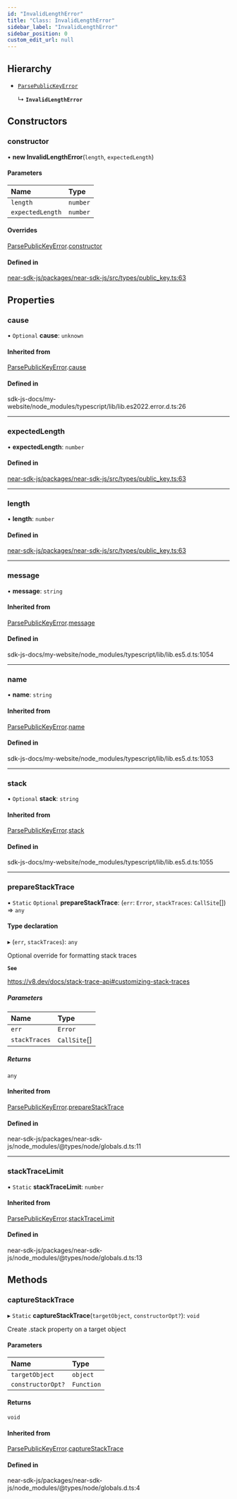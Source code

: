 ```yaml
---
id: "InvalidLengthError"
title: "Class: InvalidLengthError"
sidebar_label: "InvalidLengthError"
sidebar_position: 0
custom_edit_url: null
---
```


## Hierarchy

- [`ParsePublicKeyError`](ParsePublicKeyError.md)

  ↳ **`InvalidLengthError`**

## Constructors

### constructor

• **new InvalidLengthError**(`length`, `expectedLength`)

#### Parameters

| Name | Type |
| :------ | :------ |
| `length` | `number` |
| `expectedLength` | `number` |

#### Overrides

[ParsePublicKeyError](ParsePublicKeyError.md).[constructor](ParsePublicKeyError.md#constructor)

#### Defined in

[near-sdk-js/packages/near-sdk-js/src/types/public_key.ts:63](https://github.com/near/near-sdk-js/blob/2847870/packages/near-sdk-js/src/types/public_key.ts#L63)

## Properties

### cause

• `Optional` **cause**: `unknown`

#### Inherited from

[ParsePublicKeyError](ParsePublicKeyError.md).[cause](ParsePublicKeyError.md#cause)

#### Defined in

sdk-js-docs/my-website/node_modules/typescript/lib/lib.es2022.error.d.ts:26

___

### expectedLength

• **expectedLength**: `number`

#### Defined in

[near-sdk-js/packages/near-sdk-js/src/types/public_key.ts:63](https://github.com/near/near-sdk-js/blob/2847870/packages/near-sdk-js/src/types/public_key.ts#L63)

___

### length

• **length**: `number`

#### Defined in

[near-sdk-js/packages/near-sdk-js/src/types/public_key.ts:63](https://github.com/near/near-sdk-js/blob/2847870/packages/near-sdk-js/src/types/public_key.ts#L63)

___

### message

• **message**: `string`

#### Inherited from

[ParsePublicKeyError](ParsePublicKeyError.md).[message](ParsePublicKeyError.md#message)

#### Defined in

sdk-js-docs/my-website/node_modules/typescript/lib/lib.es5.d.ts:1054

___

### name

• **name**: `string`

#### Inherited from

[ParsePublicKeyError](ParsePublicKeyError.md).[name](ParsePublicKeyError.md#name)

#### Defined in

sdk-js-docs/my-website/node_modules/typescript/lib/lib.es5.d.ts:1053

___

### stack

• `Optional` **stack**: `string`

#### Inherited from

[ParsePublicKeyError](ParsePublicKeyError.md).[stack](ParsePublicKeyError.md#stack)

#### Defined in

sdk-js-docs/my-website/node_modules/typescript/lib/lib.es5.d.ts:1055

___

### prepareStackTrace

▪ `Static` `Optional` **prepareStackTrace**: (`err`: `Error`, `stackTraces`: `CallSite`[]) => `any`

#### Type declaration

▸ (`err`, `stackTraces`): `any`

Optional override for formatting stack traces

**`See`**

https://v8.dev/docs/stack-trace-api#customizing-stack-traces

##### Parameters

| Name | Type |
| :------ | :------ |
| `err` | `Error` |
| `stackTraces` | `CallSite`[] |

##### Returns

`any`

#### Inherited from

[ParsePublicKeyError](ParsePublicKeyError.md).[prepareStackTrace](ParsePublicKeyError.md#preparestacktrace)

#### Defined in

near-sdk-js/packages/near-sdk-js/node_modules/@types/node/globals.d.ts:11

___

### stackTraceLimit

▪ `Static` **stackTraceLimit**: `number`

#### Inherited from

[ParsePublicKeyError](ParsePublicKeyError.md).[stackTraceLimit](ParsePublicKeyError.md#stacktracelimit)

#### Defined in

near-sdk-js/packages/near-sdk-js/node_modules/@types/node/globals.d.ts:13

## Methods

### captureStackTrace

▸ `Static` **captureStackTrace**(`targetObject`, `constructorOpt?`): `void`

Create .stack property on a target object

#### Parameters

| Name | Type |
| :------ | :------ |
| `targetObject` | `object` |
| `constructorOpt?` | `Function` |

#### Returns

`void`

#### Inherited from

[ParsePublicKeyError](ParsePublicKeyError.md).[captureStackTrace](ParsePublicKeyError.md#capturestacktrace)

#### Defined in

near-sdk-js/packages/near-sdk-js/node_modules/@types/node/globals.d.ts:4
